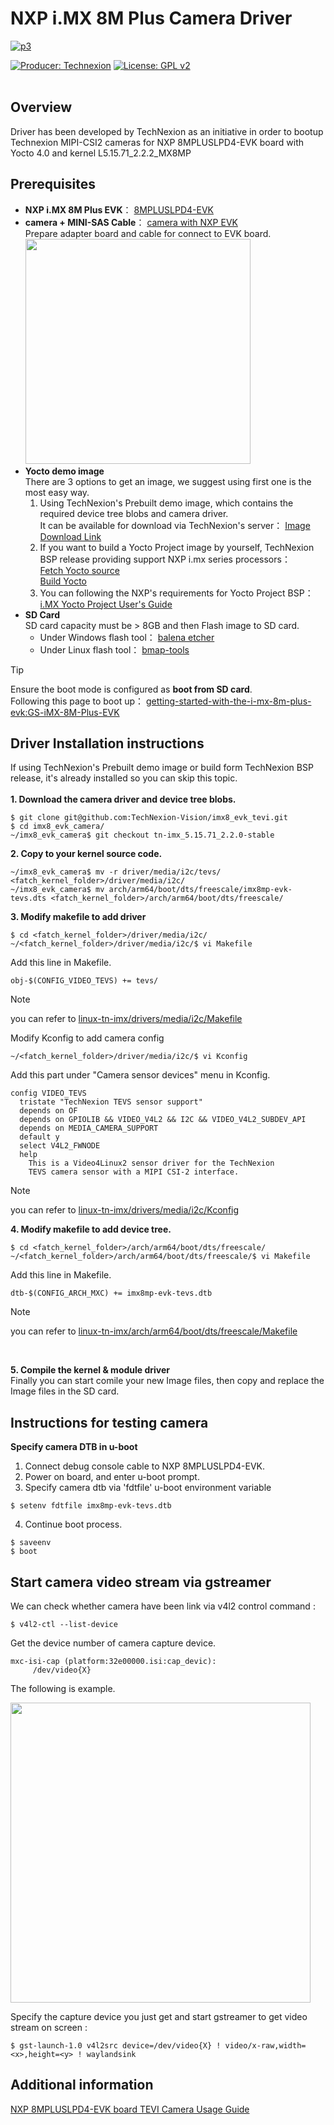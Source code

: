 # NXP i.MX 8M Plus Camera Driver

[![p3](https://github.com/TechNexion-Vision/imx8_evk_tevi/assets/57210123/ad8c94e7-8a32-49e8-ac15-f6788125d215)](https://www.technexion.com/products/embedded-vision/)


[![Producer: Technexion](https://img.shields.io/badge/Producer-Technexion-blue.svg)](https://www.technexion.com)
[![License: GPL v2](https://img.shields.io/badge/License-GPL%20v2-blue.svg)](https://www.gnu.org/licenses/old-licenses/gpl-2.0.en.html)
<br/><br/>
## Overview
Driver has been developed by TechNexion as an initiative in order to bootup Technexion MIPI-CSI2 cameras for NXP 8MPLUSLPD4-EVK board with Yocto 4.0 and kernel L5.15.71_2.2.2_MX8MP
## Prerequisites
+ **NXP i.MX 8M Plus EVK**： [8MPLUSLPD4-EVK](https://www.nxp.com/design/design-center/development-boards/i-mx-evaluation-and-development-boards/evaluation-kit-for-the-i-mx-8m-plus-applications-processor:8MPLUSLPD4-EVK)
+ **camera + MINI-SAS Cable**： [camera with NXP EVK](https://www.technexion.com/?s=NXP+i.MX8+EVK&post_type=product)<br/>
Prepare adapter board and cable for connect to EVK board.<br/>
        <image src="https://github.com/TechNexion-Vision/imx8_evk_tevi/assets/57210123/8a22ccf3-98b3-489b-95e0-d9f52171e25a"  width="360">
+ **Yocto demo image** <br/>
There are 3 options to get an image, we suggest using first one is the most easy way.<br/>
  1. Using TechNexion's Prebuilt demo image, which contains the required device tree blobs and camera driver.<br/>
      It can be available for download via TechNexion's server： [Image Download Link](https://download.technexion.com/demo_software/EVK/NXP/)<br/>
    1. If you want to build a Yocto Project image by yourself, TechNexion BSP release providing support NXP i.mx series processors：<br/>
        [Fetch Yocto source](https://github.com/TechNexion/tn-imx-yocto-manifest/tree/kirkstone_5.15.y-stable)<br/>
        [Build Yocto](https://github.com/TechNexion/tn-imx-yocto-manifest/tree/hardknott_5.10.y-next#for-nxp-imx8mp-evk-with-technexion-tevi-and-vizionlink-camera-support)<br/>
    1. You can following the NXP's requirements for Yocto Project BSP： [i.MX Yocto Project User's Guide](https://www.nxp.com/docs/en/user-guide/IMX_YOCTO_PROJECT_USERS_GUIDE.pdf)<br/>
+ **SD Card** <br/>
SD card capacity must be > 8GB and then Flash image to SD card.
    - Under Windows flash tool： [balena etcher](https://www.balena.io/etcher/)
    - Under Linux flash tool： [bmap-tools](https://github.com/intel/bmap-tools)<br/>

> [!TIP]
> Ensure the boot mode is configured as **boot from SD card**. <br/>
> Following this page to boot up： [getting-started-with-the-i-mx-8m-plus-evk:GS-iMX-8M-Plus-EVK](https://www.nxp.com/document/guide/getting-started-with-the-i-mx-8m-plus-evk:GS-iMX-8M-Plus-EVK)


## Driver Installation instructions
  If using TechNexion's Prebuilt demo image or build form TechNexion BSP release, it's already installed so you can skip this topic.<br/><br/>
  **1. Download the camera driver and device tree blobs.**
  ```
  $ git clone git@github.com:TechNexion-Vision/imx8_evk_tevi.git
  $ cd imx8_evk_camera/
  ~/imx8_evk_camera$ git checkout tn-imx_5.15.71_2.2.0-stable
  ```
  **2.  Copy to your kernel source code.**
  ```
  ~/imx8_evk_camera$ mv -r driver/media/i2c/tevs/ <fatch_kernel_folder>/driver/media/i2c/
  ~/imx8_evk_camera$ mv arch/arm64/boot/dts/freescale/imx8mp-evk-tevs.dts <fatch_kernel_folder>/arch/arm64/boot/dts/freescale/
  ```
  **3.  Modify makefile to add driver**
  ```
  $ cd <fatch_kernel_folder>/driver/media/i2c/
  ~/<fatch_kernel_folder>/driver/media/i2c/$ vi Makefile
  ```
  Add this line in Makefile.
  ```
  obj-$(CONFIG_VIDEO_TEVS) += tevs/
  ```
  > [!NOTE]
  > you can refer to [linux-tn-imx/drivers/media/i2c/Makefile](https://github.com/TechNexion/linux-tn-imx/blob/tn-imx_5.15.71_2.2.0-next/drivers/media/i2c/Makefile)
  
  Modify Kconfig to add camera config
  ```
  ~/<fatch_kernel_folder>/driver/media/i2c/$ vi Kconfig
  ```
  Add this part under "Camera sensor devices" menu in Kconfig.
  ```
  config VIDEO_TEVS
    tristate "TechNexion TEVS sensor support"
    depends on OF
    depends on GPIOLIB && VIDEO_V4L2 && I2C && VIDEO_V4L2_SUBDEV_API
    depends on MEDIA_CAMERA_SUPPORT
    default y
    select V4L2_FWNODE
    help
      This is a Video4Linux2 sensor driver for the TechNexion
      TEVS camera sensor with a MIPI CSI-2 interface.
  ```
  > [!NOTE]
  > you can refer to [linux-tn-imx/drivers/media/i2c/Kconfig](https://github.com/TechNexion/linux-tn-imx/blob/tn-imx_5.15.71_2.2.0-next/drivers/media/i2c/Kconfig)
  
  **4.  Modify makefile to add device tree.**
  ```
  $ cd <fatch_kernel_folder>/arch/arm64/boot/dts/freescale/
  ~/<fatch_kernel_folder>/arch/arm64/boot/dts/freescale/$ vi Makefile
  ```
  Add this line in Makefile.
  ```
  dtb-$(CONFIG_ARCH_MXC) += imx8mp-evk-tevs.dtb
  ```
  > [!NOTE]
  > you can refer to [linux-tn-imx/arch/arm64/boot/dts/freescale/Makefile](https://github.com/TechNexion/linux-tn-imx/tree/tn-imx_5.15.71_2.2.0-next/arch/arm64/boot/dts/freescale/Makefile)
  <br/>
  
  **5.  Compile the kernel & module driver**<br/>
  Finally you can start comile your new Image files, then copy and replace the Image files in the SD card.<br/>


## Instructions for testing camera

**Specify camera DTB in u-boot**

1. Connect debug console cable to NXP 8MPLUSLPD4-EVK.
2. Power on board, and enter u-boot prompt.
3. Specify camera dtb via 'fdtfile' u-boot environment variable
  ```
$ setenv fdtfile imx8mp-evk-tevs.dtb
  ```
4. Continue boot process.
  ```
$ saveenv
$ boot
  ```
## Start camera video stream via gstreamer
We can check whether camera have been link via v4l2 control command :
  ```
$ v4l2-ctl --list-device
  ```
Get the device number of camera capture device.
  ```
mxc-isi-cap (platform:32e00000.isi:cap_devic):
       /dev/video{X}
  ```
The following is example.<br/>

<image src="https://github.com/TechNexion-Vision/imx8_evk_tevi/assets/57210123/3d3e9cee-bed8-4a54-b471-17f7f8ad267d"  width="480">

Specify the capture device you just get and start gstreamer to get video stream on screen :
  ```
$ gst-launch-1.0 v4l2src device=/dev/video{X} ! video/x-raw,width=<x>,height=<y> ! waylandsink
  ```

## Additional information

[NXP 8MPLUSLPD4-EVK board TEVI Camera Usage Guide](https://developer.technexion.com/docs/nxp-8mpluslpd4-evk-board-tevi-camera-usage-guide)

<br/><br/><br/><br/><br/>
